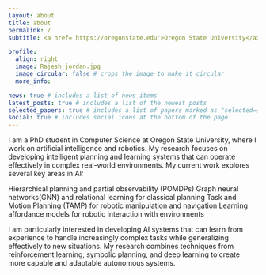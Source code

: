 ```yaml
---
layout: about
title: about
permalink: /
subtitle: <a href='https://oregonstate.edu'>Oregon State University</a>.

profile:
  align: right
  image: Rajesh_jordan.jpg
  image_circular: false # crops the image to make it circular
  more_info: 

news: true # includes a list of news items
latest_posts: true # includes a list of the newest posts
selected_papers: true # includes a list of papers marked as "selected={true}"
social: true # includes social icons at the bottom of the page
---
```


I am a PhD student in Computer Science at Oregon State University, where I work on artificial intelligence and robotics. My research focuses on developing intelligent planning and learning systems that can operate effectively in complex real-world environments.
My current work explores several key areas in AI:

Hierarchical planning and partial observability (POMDPs)
Graph neural networks(GNN) and relational learning for classical planning
Task and Motion Planning (TAMP) for robotic manipulation and navigation
Learning affordance models for robotic interaction with environments

I am particularly interested in developing AI systems that can learn from experience to handle increasingly complex tasks while generalizing effectively to new situations. My research combines techniques from reinforcement learning, symbolic planning, and deep learning to create more capable and adaptable autonomous systems.




<!--Put your address / P.O. box / other info right below your picture. You can also disable any of these elements by editing `profile` property of the YAML header of your `_pages/about.md`. Edit `_bibliography/papers.bib` and Jekyll will render your [publications page](/al-folio/publications/) automatically.

Link to your social media connections, too. This theme is set up to use [Font Awesome icons](https://fontawesome.com/) and [Academicons](https://jpswalsh.github.io/academicons/), like the ones below. Add your Facebook, Twitter, LinkedIn, Google Scholar, or just disable all of them.
-->